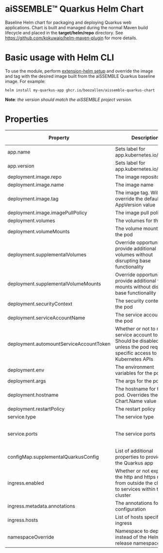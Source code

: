 # aiSSEMBLE&trade; Quarkus Helm Chart
Baseline Helm chart for packaging and deploying Quarkus web applications. Chart is built and managed during the normal Maven build lifecycle and placed in the **target/helm/repo** directory. See https://github.com/kokuwaio/helm-maven-plugin for more details. 

# Basic usage with Helm CLI
To use the module, perform [extension-helm setup](../README.md#leveraging-extensions-helm) and override the image and tag with the desired image built from the aiSSEMBLE Quarkus baseline image. For example:
```bash
helm install my-quarkus-app ghcr.io/boozallen/aissemble-quarkus-chart --version <AISSEMBLE-VERSION>
```
**Note**: *the version should match the aiSSEMBLE project version.*

# Properties
| Property                                | Description                                                                                                                      | Required Override | Default                                                                                                                                                                        |
|-----------------------------------------|----------------------------------------------------------------------------------------------------------------------------------|-------------------|--------------------------------------------------------------------------------------------------------------------------------------------------------------------------------|
| app.name                                | Sets label for app.kubernetes.io/name                                                                                            | No                | Chart.Name (Quarkus)                                                                                                                                                           |
| app.version                             | Sets label for app.kubernetes.io/version                                                                                         | No                | Chart.AppVersion (aiSSEMBLE project version)                                                                                                                                   |
| deployment.image.repo                   | The image repository                                                                                                             | No                | NB: OSS: update with aissemble docker repository                                                                                                                               | 
| deployment.image.name                   | The image name                                                                                                                   | Yes               | boozallen/aissemble-quarkus                                                                                                                                                    | 
| deployment.image.tag                    | The image tag. Will override the default chart AppVersion value                                                                  | No                | Chart.AppVersion                                                                                                                                                               |
| deployment.image.imagePullPolicy        | The image pull policy                                                                                                            | No                | IfNotPresent                                                                                                                                                                   |
| deployment.volumes                      | The volumes for the pod                                                                                                          | No                | `/deployments/application.properties=quarkus_application_properties`                                                                                                           | 
| deployment.volumeMounts                 | The volume mounts for the pod                                                                                                    | No                | `quarkus_application_properties=supplemental-quarkus-config`                                                                                                                   |
| deployment.supplementalVolumes          | Override opportunity to provide additional volumes without disrupting base functionality                                         | No                | []                                                                                                                                                                             |
| deployment.supplementalVolumeMounts     | Override opportunity to provide additional volume mounts without disrupting base functionality                                   | No                | []                                                                                                                                                                             |
| deployment.securityContext              | The security context for the pod                                                                                                 | No                | None                                                                                                                                                                           | 
| deployment.serviceAccountName           | The service account for the pod                                                                                                  | No                | Default user in the cluster namespace                                                                                                                                          | 
| deployment.automountServiceAccountToken | Whether or not to mount service account token. Should be disabled unless the pod requires specific access to the Kubernetes APIs | No                | false                                                                                                                                                                          | 
| deployment.env                          | The environment variables for the pod                                                                                            | No                | None                                                                                                                                                                           | 
| deployment.args                         | The args for the pod                                                                                                             | No                | None                                                                                                                                                                           | 
| deployment.hostname                     | The hostname for the pod. Overrides the Chart.Name value                                                                         | No                | Chart.Name                                                                                                                                                                     | 
| deployment.restartPolicy                | The restart policy                                                                                                               | No                | Always                                                                                                                                                                         | 
| service.type                            | The service type                                                                                                                 | No                | ClusterIP                                                                                                                                                                      | 
| service.ports                           | The service ports                                                                                                                | No                | - name: http <br/>&emsp;&emsp;port: 8080<br/>&emsp;&emsp;protocol: TCP<br/>&emsp;&emsp;targetPort: 8080                                                                        |
| configMap.supplementalQuarkusConfig     | List of additional properties to provide to the Quarkus app                                                                      | No                | []                                                                                                                                                                             |
| ingress.enabled                         | Whether or not exposes the http and https routes from outside the cluster to services within the cluster                         | No                | false                                                                                                                                                                          |
| ingress.metadata.annotations            | The annotations for configuration                                                                                                | No                | None                                                                                                                                                                           |
| ingress.hosts                           | List of hosts specified for ingress                                                                                              | No                | None<br/> Note: For more information about setting up host, ref: [Ingress Spec](https://kubernetes.io/docs/reference/kubernetes-api/service-resources/ingress-v1/#IngressSpec) |
| namespaceOverride                       | Namespace to deploy to instead of the Helm release namespace                                                                     | No                | .Release.Namespace                                                                                                                                                             |


